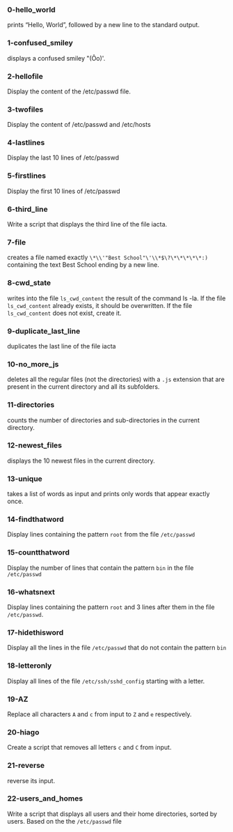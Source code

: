 ### 0-hello_world
prints “Hello, World”, followed by a new line to the standard output.
### 1-confused_smiley
displays a confused smiley "(Ôo)'.
### 2-hellofile
Display the content of the /etc/passwd file.
### 3-twofiles
Display the content of /etc/passwd and /etc/hosts
### 4-lastlines
Display the last 10 lines of /etc/passwd
### 5-firstlines
Display the first 10 lines of /etc/passwd
### 6-third_line
Write a script that displays the third line of the file iacta.
### 7-file
creates a file named exactly ```\*\\'"Best School"\'\\*$\?\*\*\*\*\*:)```
containing the text Best School ending by a new line.
### 8-cwd_state
writes into the file `ls_cwd_content` the result of the command ls -la.
If the file `ls_cwd_content` already exists, it should be overwritten.
If the file `ls_cwd_content` does not exist, create it.
### 9-duplicate_last_line
duplicates the last line of the file iacta
### 10-no_more_js
deletes all the regular files (not the directories) with a `.js` extension that are present in the current directory and all its subfolders.
### 11-directories
counts the number of directories and sub-directories in the current directory.
### 12-newest_files
displays the 10 newest files in the current directory.
### 13-unique
takes a list of words as input and prints only words that appear exactly once.
### 14-findthatword
Display lines containing the pattern `root` from the file `/etc/passwd`
### 15-countthatword
Display the number of lines that contain the pattern `bin` in the file `/etc/passwd`
### 16-whatsnext
Display lines containing the pattern `root` and 3 lines after them in the file `/etc/passwd`.
### 17-hidethisword
Display all the lines in the file `/etc/passwd` that do not contain the pattern `bin`
### 18-letteronly
Display all lines of the file `/etc/ssh/sshd_config` starting with a letter.
### 19-AZ
Replace all characters `A` and `c` from input to `Z` and `e` respectively.
### 20-hiago
Create a script that removes all letters `c` and `C` from input.
### 21-reverse
reverse its input.
### 22-users_and_homes
Write a script that displays all users and their home directories, sorted by users.
    Based on the the `/etc/passwd` file
